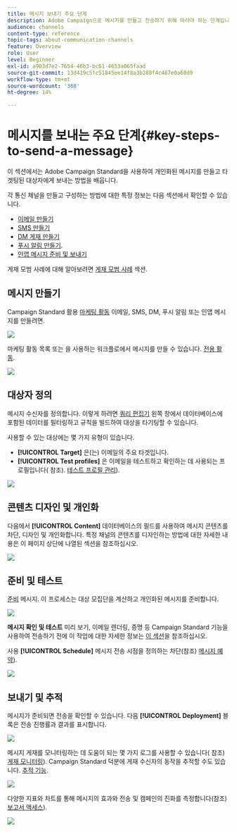```yaml
---
title: 메시지 보내기 주요 단계
description: Adobe Campaign으로 메시지를 만들고 전송하기 위해 따라야 하는 단계입니다.
audience: channels
content-type: reference
topic-tags: about-communication-channels
feature: Overview
role: User
level: Beginner
exl-id: a903d7e2-7654-46b3-bc61-4653a065faad
source-git-commit: 13d419c5fc51845ee14f8a3b288f4c467e0a60d9
workflow-type: tm+mt
source-wordcount: '368'
ht-degree: 14%

---
```


# 메시지를 보내는 주요 단계{#key-steps-to-send-a-message}

이 섹션에서는 Adobe Campaign Standard을 사용하여 개인화된 메시지를 만들고 타겟팅된 대상자에게 보내는 방법을 배웁니다.

각 통신 채널을 만들고 구성하는 방법에 대한 특정 정보는 다음 섹션에서 확인할 수 있습니다.

* [이메일 만들기](../../channels/using/creating-an-email.md)
* [SMS 만들기](../../channels/using/creating-an-sms-message.md)
* [DM 게재 만들기](../../channels/using/creating-the-direct-mail.md)
* [푸시 알림 만들기](../../channels/using/preparing-and-sending-a-push-notification.md).
* [인앱 메시지 준비 및 보내기](../../channels/using/preparing-and-sending-an-in-app-message.md)

게재 모범 사례에 대해 알아보려면 [게재 모범 사례](../../sending/using/delivery-best-practices.md) 섹션.

## 메시지 만들기

Campaign Standard 활용 [마케팅 활동](../../start/using/marketing-activities.md) 이메일, SMS, DM, 푸시 알림 또는 인앱 메시지를 만들려면.

![](assets/marketing-activities.png)

마케팅 활동 목록 또는 을 사용하는 워크플로에서 메시지를 만들 수 있습니다. [전용 활동](../../automating/using/about-channel-activities.md).

![](assets/steps-channel.png)

## 대상자 정의

메시지 수신자를 정의합니다. 이렇게 하려면 [쿼리 편집기](../../automating/using/editing-queries.md) 왼쪽 창에서 데이터베이스에 포함된 데이터를 필터링하고 규칙을 빌드하여 대상을 타기팅할 수 있습니다.

사용할 수 있는 대상에는 몇 가지 유형이 있습니다.

* **[!UICONTROL Target]** 은(는) 이메일의 주요 타겟입니다.
* **[!UICONTROL Test profiles]** 은 이메일을 테스트하고 확인하는 데 사용되는 프로필입니다( 참조). [테스트 프로필 관리](../../audiences/using/managing-test-profiles.md)).

![](assets/steps-audience.png)

## 콘텐츠 디자인 및 개인화

다음에서 **[!UICONTROL Content]** 데이터베이스의 필드를 사용하여 메시지 콘텐츠를 차단, 디자인 및 개인화합니다. 특정 채널의 콘텐츠를 디자인하는 방법에 대한 자세한 내용은 이 페이지 상단에 나열된 섹션을 참조하십시오.

![](assets/steps-content.png)

## 준비 및 테스트

[준비](../../sending/using/preparing-the-send.md) 메시지. 이 프로세스는 대상 모집단을 계산하고 개인화된 메시지를 준비합니다.

![](assets/steps-prepare.png)

**메시지 확인 및 테스트** 미리 보기, 이메일 렌더링, 증명 등 Campaign Standard 기능을 사용하여 전송하기 전에 이 작업에 대한 자세한 정보는 [이 섹션](../../sending/using/previewing-messages.md)을 참조하십시오.

사용 **[!UICONTROL Schedule]** 메시지 전송 시점을 정의하는 차단(참조) [메시지 예약](../../sending/using/about-scheduling-messages.md)).

![](assets/steps-schedule.png)

## 보내기 및 추적

메시지가 준비되면 전송을 확인할 수 있습니다. 다음 **[!UICONTROL Deployment]** 블록은 전송 진행률과 결과를 표시합니다.

![](assets/steps-send.png)

메시지 게재를 모니터링하는 데 도움이 되는 몇 가지 로그를 사용할 수 있습니다( 참조) [게재 모니터링](../../sending/using/monitoring-a-delivery.md)). Campaign Standard 덕분에 게재 수신자의 동작을 추적할 수도 있습니다. [추적 기능](../../sending/using/tracking-messages.md).

![](../../sending/using/assets/tracking_logs.png)

다양한 지표와 차트를 통해 메시지의 효과와 전송 및 캠페인의 진화를 측정합니다(참조) [보고서 액세스](../../reporting/using/about-dynamic-reports.md)).

![](assets/steps-reports.png)
